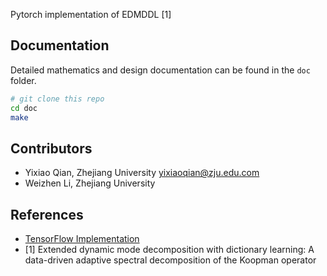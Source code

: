 
Pytorch implementation of EDMDDL [1]

## Documentation

Detailed mathematics and design documentation can be found in the `doc` folder.

``` bash
# git clone this repo
cd doc
make
```

## Contributors

- Yixiao Qian, Zhejiang University <yixiaoqian@zju.edu.com>
- Weizhen Li, Zhejiang University

## References

- [TensorFlow Implementation](https://github.com/MLDS-NUS/KoopmanDL/tree/main)
- [1] Extended dynamic mode decomposition with dictionary learning: A data-driven adaptive spectral decomposition of the Koopman operator
